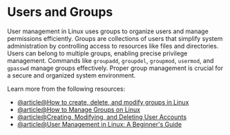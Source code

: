 # Users and Groups

User management in Linux uses groups to organize users and manage permissions efficiently. Groups are collections of users that simplify system administration by controlling access to resources like files and directories. Users can belong to multiple groups, enabling precise privilege management. Commands like `groupadd`, `groupdel`, `groupmod`, `usermod`, and `gpasswd` manage groups effectively. Proper group management is crucial for a secure and organized system environment.

Learn more from the following resources:

- [@article@How to create, delete, and modify groups in Linux](https://www.redhat.com/sysadmin/linux-groups)
- [@article@How to Manage Groups on Linux](https://linuxconfig.org/how-to-manage-groups-on-linux)
- [@article@Creating, Modifying, and Deleting User Accounts](https://serveracademy.com/courses/linux-server-administration/creating-modifying-and-deleting-user-accounts/)
- [@article@User Management in Linux: A Beginner's Guide](https://dev.to/austinozor/user-management-in-linux-a-beginners-guide-to-creating-modifying-and-deleting-users-fhf)